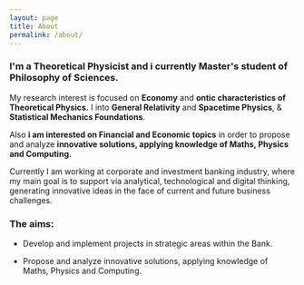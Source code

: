 ```yaml
---
layout: page
title: About
permalink: /about/
---
```


### I'm a Theoretical Physicist and i currently Master's student of Philosophy of Sciences.

My research interest is focused on **Economy** and **ontic characteristics of Theoretical Physics.** I into **General Relativity** and **Spacetime Physics**, & **Statistical Mechanics Foundations**.

Also **i am interested on Financial and Economic topics** in order to propose and analyze **innovative solutions, applying knowledge of Maths, Physics and Computing.**
<br>

Currently I am working at corporate and investment banking industry, where my main goal is to support via analytical, technological and digital thinking, generating innovative ideas in the face of current and future business challenges. <br>

 
### The aims:<br>


- Develop and implement projects in strategic areas within the Bank.<br>


- Propose and analyze innovative solutions, applying knowledge of Maths, Physics and Computing.<br>

